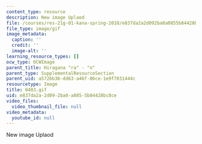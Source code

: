 ```yaml
---
content_type: resource
description: New image Uplaod
file: /courses/res-21g-01-kana-spring-2010/e837da2a2d092ba0a0855b84428bc8ce_0483.gif
file_type: image/gif
image_metadata:
  caption: ''
  credit: ''
  image-alt: ''
learning_resource_types: []
ocw_type: OCWImage
parent_title: Hiragana "ra" - "n"
parent_type: SupplementalResourceSection
parent_uid: a572bb36-dd63-a46f-06ce-1e9f7031444c
resourcetype: Image
title: 0483.gif
uid: e837da2a-2d09-2ba0-a085-5b84428bc8ce
video_files:
  video_thumbnail_file: null
video_metadata:
  youtube_id: null
---
```

New image Uplaod

